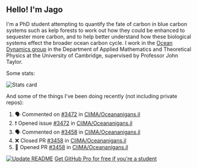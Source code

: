 ## Hello! I'm Jago

I'm a PhD student attempting to quantify the fate of carbon in blue carbon systems such as kelp forests to work out how they could be enhanced to sequester more carbon, and to help better understand how these biological systems effect the broader ocean carbon cycle. I work in the <a href="https://www.damtp.cam.ac.uk/user/jrt51/" class="emph">Ocean Dynamics group</a> in the Department of Applied Mathematics and Theoretical Physics at the University of Cambridge, supervised by Professor John Taylor.

Some stats:
<!--
![](https://raw.githubusercontent.com/jagoosw/jagoosw/main/profile-summary-card-output/nord_dark/0-profile-details.svg)
![](https://raw.githubusercontent.com/jagoosw/jagoosw/main/profile-summary-card-output/nord_dark/3-stats.svg)
![](https://raw.githubusercontent.com/jagoosw/jagoosw/main/profile-summary-card-output/nord_dark/4-productive-time.svg)
-->
![Stats card](https://github-readme-stats.vercel.app/api?username=jagoosw&count_private=true&show_icons=true&theme=transparent&hide_title=true&rank_icon=percentile&show=reviews)

And some of the things I've been doing recently (not including private repos):
<!--START_SECTION:activity-->
1. 🗣 Commented on [#3472](https://github.com/CliMA/Oceananigans.jl/issues/3472#issuecomment-1942256057) in [CliMA/Oceananigans.jl](https://github.com/CliMA/Oceananigans.jl)
2. ❗ Opened issue [#3472](https://github.com/CliMA/Oceananigans.jl/issues/3472) in [CliMA/Oceananigans.jl](https://github.com/CliMA/Oceananigans.jl)
3. 🗣 Commented on [#3458](https://github.com/CliMA/Oceananigans.jl/pull/3458#issuecomment-1928286928) in [CliMA/Oceananigans.jl](https://github.com/CliMA/Oceananigans.jl)
4. ❌ Closed PR [#3458](https://github.com/CliMA/Oceananigans.jl/pull/3458) in [CliMA/Oceananigans.jl](https://github.com/CliMA/Oceananigans.jl)
5. 💪 Opened PR [#3458](https://github.com/CliMA/Oceananigans.jl/pull/3458) in [CliMA/Oceananigans.jl](https://github.com/CliMA/Oceananigans.jl)
<!--END_SECTION:activity-->


[![Update README](https://github.com/jagoosw/jagoosw/actions/workflows/update-readme.yml/badge.svg)](https://github.com/jagoosw/jagoosw/actions/workflows/update-readme.yml)
[Get GitHub Pro for free if you're a student](https://education.github.com/pack)

